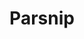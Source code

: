 ---
templateKey: blog-post
title: Parsnip
description: A spring tuber closely related to the carrot. It has an earthy taste and is full of nutrients.,
featuredpost: false
featuredimage: /img/Parsnip.png
sellPrice: 35
tags: 
  - Spring
---